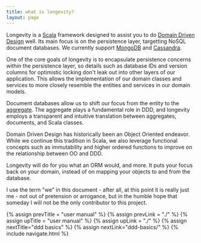 ```yaml
---
title: what is longevity?
layout: page
---
```


Longevity is a [Scala](http://www.scala-lang.org/) framework designed
to assist you to do [Domain Driven Design](http://dddcommunity.org/)
well. Its main focus is on the persistence layer, targetting NoSQL
document databases. We currently support
[MongoDB](https://www.mongodb.org/) and
[Cassandra](http://cassandra.apache.org/).

One of the core goals of longevity is to encapsulate persistence
concerns within the persistence layer, so details such as database IDs
and version columns for optimistic locking don't leak out into other
layers of our application. This allows the implementation of our
domain classes and services to more closely resemble the entities and
services in our domain models.

Document databases allow us to shift our focus from the entity to the
[aggregate](http://martinfowler.com/bliki/DDD_Aggregate.html). The
aggregate plays a fundamental role in DDD, and longevity employs a
transparent and intuitive translation between aggregates, documents,
and Scala classes.

Domain Driven Design has historically been an Object Oriented
endeavor. While we continue this tradition in Scala, we also leverage
functional concepts such as immutability and higher ordered functions
to improve on the relationship between OO and DDD.

Longevity will do for you what an ORM would, and more. It puts your
focus back on your domain, instead of on mapping your objects to and
from the database.

<div class="blue-side-bar">

I use the term "we" in this document - after all, at this point it is
really just me - not out of pretension or arrogance, but in the humble
hope that someday I will not be the only contributor to this project.

</div>

{% assign prevTitle = "user manual" %}
{% assign prevLink = "./" %}
{% assign upTitle = "user manual" %}
{% assign upLink = "./" %}
{% assign nextTitle="ddd basics" %}
{% assign nextLink="ddd-basics/" %}
{% include navigate.html %}
